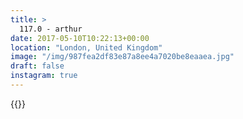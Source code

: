 ```yaml
---
title: >
  117.0 - arthur
date: 2017-05-10T10:22:13+00:00
location: "London, United Kingdom"
image: "/img/987fea2df83e87a8ee4a7020be8eaaea.jpg"
draft: false
instagram: true
---
```


{{<photo src="/img/987fea2df83e87a8ee4a7020be8eaaea.jpg">}}

